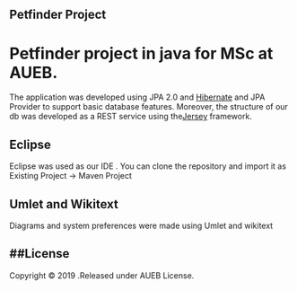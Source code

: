 ## Petfinder Project

Petfinder project in java for MSc at AUEB.
========================

The application was developed using JPA 2.0 and [Hibernate](http://hibernate.org/orm/) and JPA Provider to support basic database features. Moreover, the structure of our db was developed as a REST service using the[Jersey](https://jersey.java.net/) framework.

Eclipse
-------
Eclipse was used as our IDE . You can clone the repository and import it as Existing Project -> Maven Project

Umlet and Wikitext
----------

Diagrams and system preferences were made using Umlet and wikitext 

##License
----------

Copyright © 2019 .Released under AUEB License.
